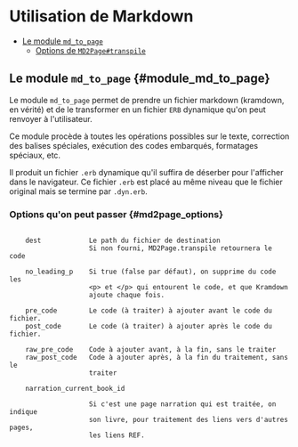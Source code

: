 # Utilisation de Markdown

* [Le module `md_to_page`](#module_md_to_page)
  * [Options de `MD2Page#transpile`](#md2page_options)

## Le module `md_to_page` {#module_md_to_page}

Le module `md_to_page` permet de prendre un fichier markdown (kramdown, en vérité) et de le transformer en un fichier `ERB` dynamique qu'on peut renvoyer à l'utilisateur.

Ce module procède à toutes les opérations possibles sur le texte, correction des balises spéciales, exécution des codes embarqués, formatages spéciaux, etc.

Il produit un fichier `.erb` dynamique qu'il suffira de déserber pour l'afficher dans le navigateur. Ce fichier `.erb` est placé au même niveau que le fichier original mais se termine par `.dyn.erb`.

### Options qu'on peut passer {#md2page_options}

```

    dest            Le path du fichier de destination
                    Si non fourni, MD2Page.transpile retournera le code

    no_leading_p    Si true (false par défaut), on supprime du code les
                    <p> et </p> qui entourent le code, et que Kramdown
                    ajoute chaque fois.

    pre_code        Le code (à traiter) à ajouter avant le code du fichier.
    post_code       Le code (à traiter) à ajouter après le code du fichier.

    raw_pre_code    Code à ajouter avant, à la fin, sans le traiter
    raw_post_code   Code à ajouter après, à la fin du traitement, sans le
                    traiter

    narration_current_book_id

                    Si c'est une page narration qui est traitée, on indique
                    son livre, pour traitement des liens vers d'autres pages,
                    les liens REF.

```
